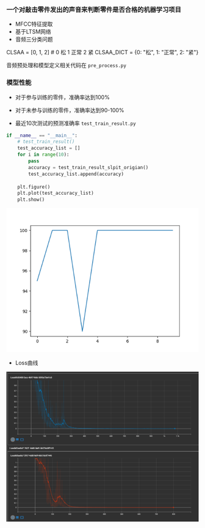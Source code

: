 ### 一个对敲击零件发出的声音来判断零件是否合格的机器学习项目

- MFCC特征提取
- 基于LTSM网络
- 音频三分类问题

CLSAA = [0, 1, 2]  # 0 松 1 正常 2 紧
CLSAA_DICT = {0: "松", 1: "正常", 2: "紧"}

音频预处理和模型定义相关代码在 `pre_process.py` 

### 模型性能

- 对于参与训练的零件，准确率达到100%
- 对于未参与训练的零件，准确率达到90-100%

- 最近10次测试的预测准确率 `test_train_result.py`

```python
if __name__ == "__main__":
    # test_train_result()
    test_accuracy_list = []
    for i in range(10):
        pass
        accuracy = test_train_result_slpit_origian()
        test_accuracy_list.append(accuracy)

    plt.figure()
    plt.plot(test_accuracy_list)
    plt.show()
```

![alt text](predict-10.png)


- Loss曲线

![alt text](images/README/image.png)
